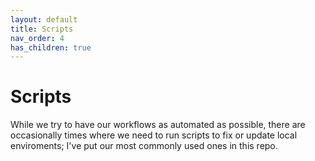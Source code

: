 ```yaml
---
layout: default
title: Scripts
nav_order: 4
has_children: true
---
```


# Scripts

While we try to have our workflows as automated as possible, there are occasionally times where we need to run scripts to fix or update local enviroments; I've put our most commonly used ones in this repo. 